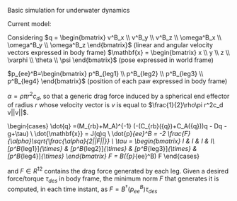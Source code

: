 Basic simulation for underwater dynamics

Current model:

  Considering 
  $q = \begin{bmatrix}
      v^B_x \\ v^B_y \\ v^B_z \\ \omega^B_x \\ \omega^B_y \\ \omega^B_z
  \end{bmatrix}$ (linear and angular velocity vectors expressed in body frame)
  $\mathbf{x} = \begin{bmatrix}
      x \\ y \\ z \\ \varphi \\ \theta \\ \psi
  \end{bmatrix}$  (pose expressed in world frame)

  $p_{ee}^B=\begin{bmatrix}
      p^B_{leg1} \\
      p^B_{leg2} \\
      p^B_{leg3} \\ 
      p^B_{leg4}
  \end{bmatrix}$ (position of each paw expressed in body frame)

  $\alpha = \rho\pi r^2c_d$, so that a generic drag force induced by a spherical end effector of radius $r$ whose velocity vector is $v$ is equal to $\frac{1}{2}\rho\pi r^2c_d v||v||$.
  
  \begin{cases}
      \dot{q} =(M_{rb}+M_A)^{-1} (-(C_{rb}({q})+C_A({q}))q - Dq -g+\tau) \\
      \dot{\mathbf{x}} = J(q)q \\
      \dot{p}_{ee}^B = -2 \frac{F}{\alpha}\sqrt{\frac{\alpha}{2||F||}} \\
      \tau = \begin{bmatrix}
          I & I & I & I\\
          [p^B_{leg1}]_{\times} & [p^B_{leg2}]_{\times} & [p^B_{leg3}]_{\times} & [p^B_{leg4}]_{\times} 
      \end{bmatrix} F = B({p}_{ee}^B) F
  \end{cases}

  and $F \in R^{12}$ contains the drag force generated by each leg.
  Given a desired force/torque $\tau_{des}$ in body frame, the minimum norm $F$ that generates it is computed, in each time instant, as $F = B^{\dagger}({p}_{ee}^B) \tau_{des}$
